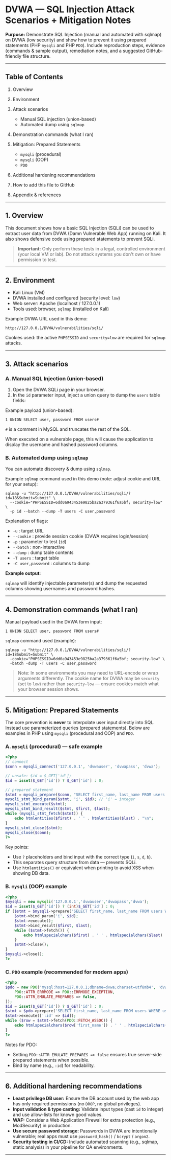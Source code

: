 # DVWA — SQL Injection Attack Scenarios + Mitigation Notes

**Purpose:** Demonstrate SQL Injection (manual and automated with sqlmap) on DVWA (low security) and show how to prevent it using prepared statements (PHP `mysqli` and PHP `PDO`). Include reproduction steps, evidence (commands & sample output), remediation notes, and a suggested GitHub-friendly file structure.

---

## Table of Contents

1. Overview
2. Environment
3. Attack scenarios

   * Manual SQL injection (union-based)
   * Automated dump using `sqlmap`
4. Demonstration commands (what I ran)
5. Mitigation: Prepared Statements

   * `mysqli` (procedural)
   * `mysqli` (OOP)
   * `PDO`
6. Additional hardening recommendations
7. How to add this file to GitHub
8. Appendix & references

---

## 1. Overview

This document shows how a basic SQL Injection (SQLi) can be used to extract user data from DVWA (Damn Vulnerable Web App) running on Kali. It also shows defensive code using prepared statements to prevent SQLi.

> **Important:** Only perform these tests in a legal, controlled environment (your local VM or lab). Do not attack systems you don't own or have permission to test.

---

## 2. Environment

* Kali Linux (VM)
* DVWA installed and configured (security level: `low`)
* Web server: Apache (localhost / 127.0.0.1)
* Tools used: browser, `sqlmap` (installed on Kali)

Example DVWA URL used in this demo:

```
http://127.0.0.1/DVWA/vulnerabilities/sqli/
```

Cookies used: the active `PHPSESSID` and `security=low` are required for `sqlmap` attacks.

---

## 3. Attack scenarios

### A. Manual SQL Injection (union-based)

1. Open the DVWA SQLi page in your browser.
2. In the `id` parameter input, inject a union query to dump the `users` table fields:

Example payload (union-based):

```
1 UNION SELECT user, password FROM users#
```

`#` is a comment in MySQL and truncates the rest of the SQL.

When executed on a vulnerable page, this will cause the application to display the username and hashed password columns.

### B. Automated dump using `sqlmap`

You can automate discovery & dump using `sqlmap`.

Example `sqlmap` command used in this demo (note: adjust cookie and URL for your setup):

```
sqlmap -u "http://127.0.0.1/DVWA/vulnerabilities/sqli/?id=18&Submit=Submit" \
  --cookie="PHPSESSID=6dd0a943453e9825ba2a379361f6a5bf; security=low" \
  -p id --batch --dump -T users -C user,password
```

Explanation of flags:

* `-u` : target URL
* `--cookie` : provide session cookie (DVWA requires login/session)
* `-p` : parameter to test (`id`)
* `--batch` : non-interactive
* `--dump` : dump table contents
* `-T users` : target table
* `-C user,password` : columns to dump

**Example output:**

`sqlmap` will identify injectable parameter(s) and dump the requested columns showing usernames and password hashes.

---

## 4. Demonstration commands (what I ran)

Manual payload used in the DVWA form input:

```
1 UNION SELECT user, password FROM users#
```

`sqlmap` command used (example):

```
sqlmap -u "http://127.0.0.1/DVWA/vulnerabilities/sqli/?id=18Submit=Submit" \
  -cookie="PHPSESSID=6dd0a943453e9825ba2a379361f6a5bf; security-low" \
  -batch -dump -T users -C user,password
```

> Note: In some environments you may need to URL-encode or wrap arguments differently. The cookie name for DVWA may be `security` (set to `low`) rather than `security-low` — ensure cookies match what your browser session shows.

---

## 5. Mitigation: Prepared Statements

The core prevention is **never** to interpolate user input directly into SQL. Instead use parameterized queries (prepared statements). Below are examples in PHP using `mysqli` (procedural and OOP) and `PDO`.

### A. `mysqli` (procedural) — safe example

```php
<?php
// connect
$conn = mysqli_connect('127.0.0.1', 'dvwauser', 'dvwapass', 'dvwa');

// unsafe: $id = $_GET['id'];
$id = isset($_GET['id']) ? $_GET['id'] : 0;

// prepared statement
$stmt = mysqli_prepare($conn, "SELECT first_name, last_name FROM users WHERE user_id = ?");
mysqli_stmt_bind_param($stmt, 'i', $id); // 'i' = integer
mysqli_stmt_execute($stmt);
mysqli_stmt_bind_result($stmt, $first, $last);
while (mysqli_stmt_fetch($stmt)) {
    echo htmlentities($first) . ' ' . htmlentities($last) . "\n";
}
mysqli_stmt_close($stmt);
mysqli_close($conn);
?>
```

Key points:

* Use `?` placeholders and bind input with the correct type (`i`, `s`, `d`, `b`).
* This separates query structure from data — prevents SQLi.
* Use `htmlentities()` or equivalent when printing to avoid XSS when showing DB data.

### B. `mysqli` (OOP) example

```php
<?php
$mysqli = new mysqli('127.0.0.1','dvwauser','dvwapass','dvwa');
$id = isset($_GET['id']) ? (int)$_GET['id'] : 0;
if ($stmt = $mysqli->prepare("SELECT first_name, last_name FROM users WHERE user_id = ?")) {
    $stmt->bind_param('i', $id);
    $stmt->execute();
    $stmt->bind_result($first, $last);
    while ($stmt->fetch()) {
        echo htmlspecialchars($first) . ' ' . htmlspecialchars($last) . "<br>";
    }
    $stmt->close();
}
$mysqli->close();
?>
```

### C. `PDO` example (recommended for modern apps)

```php
<?php
$pdo = new PDO('mysql:host=127.0.0.1;dbname=dvwa;charset=utf8mb4', 'dvwauser', 'dvwapass', [
    PDO::ATTR_ERRMODE => PDO::ERRMODE_EXCEPTION,
    PDO::ATTR_EMULATE_PREPARES => false,
]);
$id = isset($_GET['id']) ? $_GET['id'] : 0;
$stmt = $pdo->prepare('SELECT first_name, last_name FROM users WHERE user_id = :id');
$stmt->execute([':id' => $id]);
while ($row = $stmt->fetch(PDO::FETCH_ASSOC)) {
    echo htmlspecialchars($row['first_name']) . ' ' . htmlspecialchars($row['last_name']) . "<br>";
}
?>
```

Notes for PDO:

* Setting `PDO::ATTR_EMULATE_PREPARES => false` ensures true server-side prepared statements when possible.
* Bind by name (e.g., `:id`) for readability.

---

## 6. Additional hardening recommendations

* **Least privilege DB user:** Ensure the DB account used by the web app has only required permissions (no `DROP`, no global privileges).
* **Input validation & type casting:** Validate input types (cast `id` to integer) and use allow-lists for known good values.
* **WAF:** Consider a Web Application Firewall for extra protection (e.g., ModSecurity) in production.
* **Use secure password storage:** Passwords in DVWA are intentionally vulnerable; real apps must use `password_hash()` / `bcrypt` / `argon2`.
* **Security testing in CI/CD:** Include automated scanning (e.g., sqlmap, static analysis) in your pipeline for QA environments.

---



